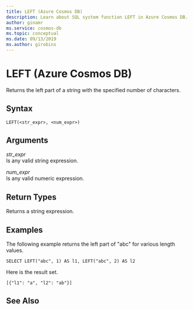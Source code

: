 ```yaml
---
title: LEFT (Azure Cosmos DB)
description: Learn about SQL system function LEFT in Azure Cosmos DB.
author: ginamr
ms.service: cosmos-db
ms.topic: conceptual
ms.date: 09/13/2019
ms.author: girobins
---
```

# LEFT (Azure Cosmos DB)
 Returns the left part of a string with the specified number of characters.  
  
## Syntax
  
```  
LEFT(<str_expr>, <num_expr>)  
```  
  
## Arguments
  
*str_expr*  
   Is any valid string expression.  
  
*num_expr*  
   Is any valid numeric expression.  
  
## Return Types
  
  Returns a string expression.  
  
## Examples
  
  The following example returns the left part of "abc" for various length values.  
  
```  
SELECT LEFT("abc", 1) AS l1, LEFT("abc", 2) AS l2 
```  
  
 Here is the result set.  
  
```  
[{"l1": "a", "l2": "ab"}]  
```  
  

## See Also
